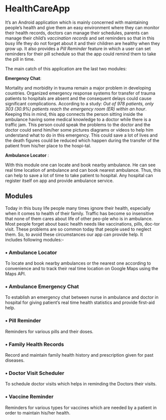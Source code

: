 # HealthCareApp
It’s an Android application which is mainly concerned with maintaining people’s health and give them an easy environment where they can monitor their health records, doctors can manage their schedules, parents can manage their child’s _vaccination records_ and set reminders so that in this busy life they do not forget about it and their children are healthy when they grow up. 
It also provides a _Pill Reminder_ feature in which a user can set reminders for their pill schedule so that the app could remind them to take the pill in time.

The main catch of this application are the last two modules: 

**Emergency Chat**:

Mortality and morbidity in trauma remain a major problem in developing countries. Organized emergency response systems for transfer of trauma patients to hospitals are absent and the consequent delays could cause significant complications. According to a study: _Out of 978 patients, only 303 (30.9%) patients reach the emergency room (ER) within an hour_.
Keeping this in mind, this app connects the person sitting inside the ambulance having some medical knowledge to a doctor while there is a traffic jam. This person could speak the problems to the doctor and the doctor could send him/her some pictures diagrams or videos to help him understand what to do in this emergency. This could save a lot of lives and the death figures could be reduced which happen during the transfer of the patient from his/her place to the hospi-tal.

**Ambulance Locator** : 

With this module one can locate and book nearby ambulance. He can see real time location of ambulance and can book nearest ambulance. Thus, this can help to save a lot of time to take patient to hospital. Any hospital can register itself on app and provide ambulance service.

## Modules

Today in this busy life people many times ignore their health, especially when it comes to health of their family. Traffic has become so insensitive that none of them cares about life of other peo-ple who is in ambulance. Most people forget about basic health needs like vaccinations, pills, doc-tor visit. These problems are so common today that people used to neglect them. So, to avoid these circumstances our app can provide help. It includes following modules:-

### •	Ambulance Locator

To locate and book nearby ambulances or the nearest one according to convenience and to track their real time location on Google Maps using the Maps API.

### •	Ambulance Emergency Chat

To establish an emergency chat between nurse in ambulance and doctor in hospital for giving patient’s real time health statistics and provide first-aid help.

### •	Pill Reminder

Reminders for various pills and their doses.

### •	Family Health Records

Record and maintain family health history and prescription given for past diseases.

### •	Doctor Visit Scheduler

To schedule doctor visits which helps in reminding the Doctors their visits.

### •	Vaccine Reminder

Reminders for various types for vaccines which are needed by a patient in order to maintain his/her health.
